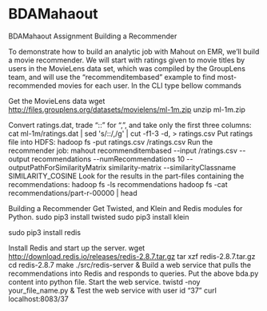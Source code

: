 # BDAMahaout
BDAMahaout Assignment
Building a Recommender

To demonstrate how to build an analytic job with Mahout on EMR, we’ll build a movie recommender. We will start with ratings given to movie titles by users in the MovieLens data set, which was compiled by the GroupLens team, and will use the “recommenditembased” example to find most-recommended movies for each user.
In the CLI type bellow commands

Get the MovieLens data
wget http://files.grouplens.org/datasets/movielens/ml-1m.zip
unzip ml-1m.zip

Convert ratings.dat, trade “::” for “,”, and take only the first three columns:
cat ml-1m/ratings.dat | sed 's/::/,/g' | cut -f1-3 -d, > ratings.csv
Put ratings file into HDFS:
hadoop fs -put ratings.csv /ratings.csv
Run the recommender job:
mahout recommenditembased --input /ratings.csv --output recommendations --numRecommendations 10 --outputPathForSimilarityMatrix similarity-matrix --similarityClassname SIMILARITY_COSINE
Look for the results in the part-files containing the recommendations:
hadoop fs -ls recommendations
hadoop fs -cat recommendations/part-r-00000 | head



Building a Recommender
Get Twisted, and Klein and Redis modules for Python.
sudo pip3 install twisted
sudo pip3 install klein

sudo pip3 install redis

Install Redis and start up the server.
wget http://download.redis.io/releases/redis-2.8.7.tar.gz tar xzf redis-2.8.7.tar.gz cd redis-2.8.7 make ./src/redis-server &
Build a web service that pulls the recommendations into Redis and responds to queries. Put the above bda.py content into python file.
Start the web service.
twistd -noy your_file_name.py &
Test the web service with user id “37”
curl localhost:8083/37